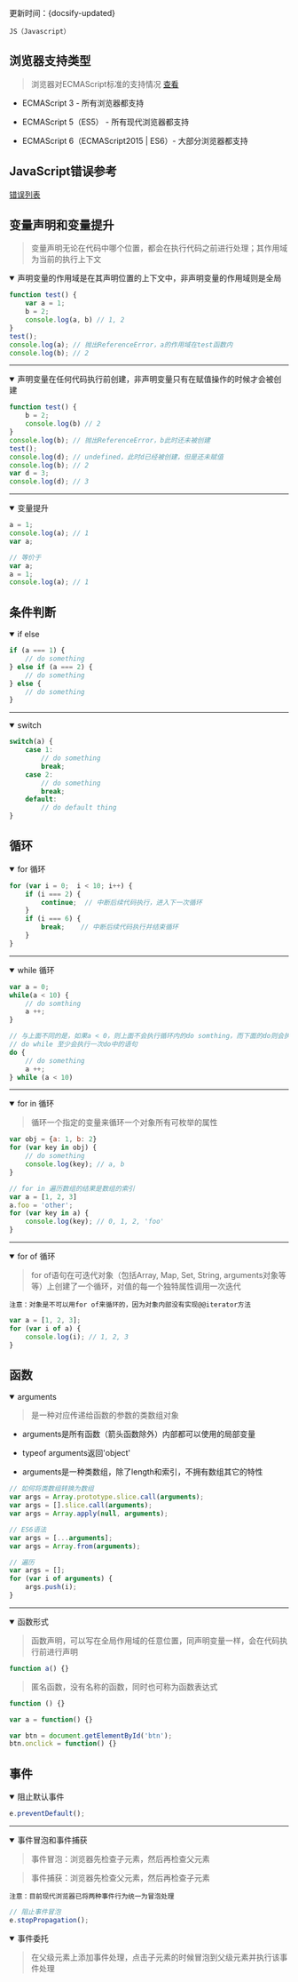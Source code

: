 
更新时间：{docsify-updated}

`JS（Javascript）`


## 浏览器支持类型

> 浏览器对ECMAScript标准的支持情况 [查看](https://kangax.github.io/compat-table)

* ECMAScript 3 - 所有浏览器都支持

* ECMAScript 5（ES5） - 所有现代浏览器都支持

* ECMAScript 6（ECMAScript2015 | ES6）- 大部分浏览器都支持


## JavaScript错误参考

[错误列表](https://developer.mozilla.org/zh-CN/docs/Web/JavaScript/Reference/Errors)


## 变量声明和变量提升

> 变量声明无论在代码中哪个位置，都会在执行代码之前进行处理；其作用域为当前的执行上下文

<details open="true">

<summary>声明变量的作用域是在其声明位置的上下文中，非声明变量的作用域则是全局</summary>

```js
function test() {
    var a = 1;
    b = 2;
    console.log(a, b) // 1, 2
}
test();
console.log(a); // 抛出ReferenceError，a的作用域在test函数内
console.log(b); // 2

```
</details>

<hr>

<details open="true">

<summary>声明变量在任何代码执行前创建，非声明变量只有在赋值操作的时候才会被创建</summary>

```js
function test() {
    b = 2;
    console.log(b) // 2
}
console.log(b); // 抛出ReferenceError，b此时还未被创建
test();
console.log(d); // undefined，此时d已经被创建，但是还未赋值
console.log(b); // 2
var d = 3;
console.log(d); // 3

```
</details>

<hr>
<details open="true">

<summary>变量提升</summary>

```js
a = 1;
console.log(a); // 1
var a;

// 等价于
var a;
a = 1;
console.log(a); // 1
```
</details>

## 条件判断

<details open>

<summary>if else</summary>

```js
if (a === 1) {
    // do something
} else if (a === 2) {
    // do something
} else {
    // do something
}

```

</details>

<hr>
<details open>

<summary>switch</summary>

```js
switch(a) {
    case 1:
        // do something
        break;
    case 2:
        // do something
        break;
    default:
        // do default thing
}

```
</details>

## 循环

<details open>
<summary>for 循环</summary>

```js
for (var i = 0;  i < 10; i++) {
    if (i === 2) {
        continue;  // 中断后续代码执行，进入下一次循环
    }
    if (i === 6) {
        break;    // 中断后续代码执行并结束循环
    }
}

```
</details>

<hr>
<details open>
<summary>while 循环</summary>

```js
var a = 0;
while(a < 10) {
    // do somthing
    a ++;
}

// 与上面不同的是，如果a < 0，则上面不会执行循环内的do somthing，而下面的do则会执行一次do something
// do while 至少会执行一次do中的语句
do {
    // do something
    a ++;
} while (a < 10)

```
</details>

<hr>
<details open>
<summary>for in 循环</summary>

> 循环一个指定的变量来循环一个对象所有可枚举的属性

```js
var obj = {a: 1, b: 2}
for (var key in obj) {
    // do something
    console.log(key); // a, b
}

// for in 遍历数组的结果是数组的索引
var a = [1, 2, 3]
a.foo = 'other';
for (var key in a) {
    console.log(key); // 0, 1, 2, 'foo'
}

```
</details>

<hr>
<details open>
<summary>for of 循环</summary>

> for of语句在可迭代对象（包括Array, Map, Set, String, arguments对象等等）上创建了一个循环，对值的每一个独特属性调用一次迭代

`注意：对象是不可以用for of来循环的，因为对象内部没有实现@@iterator方法`

```js
var a = [1, 2, 3];
for (var i of a) {
    console.log(i); // 1, 2, 3
}

```
</details>

## 函数

<details open>
<summary>arguments</summary>

> 是一种对应传递给函数的参数的类数组对象

* arguments是所有函数（箭头函数除外）内部都可以使用的局部变量

* typeof arguments返回'object'

* arguments是一种类数组，除了length和索引，不拥有数组其它的特性

```js
// 如何将类数组转换为数组
var args = Array.prototype.slice.call(arguments);
var args = [].slice.call(arguments);
var args = Array.apply(null, arguments);

// ES6语法
var args = [...arguments];
var args = Array.from(arguments);

// 遍历
var args = [];
for (var i of arguments) {
    args.push(i);
}

```
</details>

<hr>
<details open>
<summary>函数形式</summary>

> 函数声明，可以写在全局作用域的任意位置，同声明变量一样，会在代码执行前进行声明

```js
function a() {}

```

> 匿名函数，没有名称的函数，同时也可称为函数表达式
```js
function () {}

var a = function() {}

var btn = document.getElementById('btn');
btn.onclick = function() {}

```
</details>

## 事件

<details open>

<summary>阻止默认事件</summary>

```js
e.preventDefault();
```

</details>

<hr>

<details open>

<summary>事件冒泡和事件捕获</summary>

> 事件冒泡：浏览器先检查子元素，然后再检查父元素

> 事件捕获：浏览器先检查父元素，然后再检查子元素

`注意：目前现代浏览器已将两种事件行为统一为冒泡处理`

```js
// 阻止事件冒泡
e.stopPropagation();
```

</details>

<details open>

<summary>事件委托</summary>

> 在父级元素上添加事件处理，点击子元素的时候冒泡到父级元素并执行该事件处理

</details>



